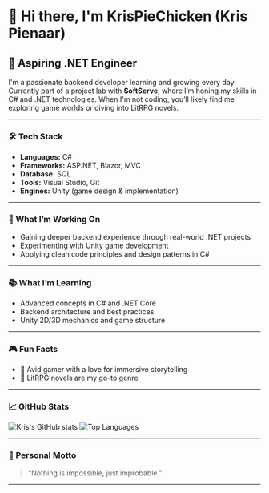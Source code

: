 # 👋 Hi there, I'm KrisPieChicken (Kris Pienaar)

## 🚀 Aspiring .NET Engineer

I'm a passionate backend developer learning and growing every day. Currently part of a project lab with **SoftServe**, where I’m honing my skills in C# and .NET technologies. When I'm not coding, you’ll likely find me exploring game worlds or diving into LitRPG novels.

---

### 🛠️ Tech Stack
- **Languages:** C#
- **Frameworks:** ASP.NET, Blazor, MVC
- **Database:** SQL
- **Tools:** Visual Studio, Git
- **Engines:** Unity (game design & implementation)

---

### 🔭 What I’m Working On
- Gaining deeper backend experience through real-world .NET projects
- Experimenting with Unity game development
- Applying clean code principles and design patterns in C#

---

### 📚 What I’m Learning
- Advanced concepts in C# and .NET Core
- Backend architecture and best practices
- Unity 2D/3D mechanics and game structure

---

### 🎮 Fun Facts
- 🎲 Avid gamer with a love for immersive storytelling
- 📖 LitRPG novels are my go-to genre

---

### 📈 GitHub Stats
![Kris's GitHub stats](https://github-readme-stats.vercel.app/api?username=KrisPieChicken&show_icons=true&theme=tokyonight)
![Top Languages](https://github-readme-stats.vercel.app/api/top-langs/?username=KrisPieChicken&layout=compact&theme=tokyonight)

---

### 🧠 Personal Motto
> “Nothing is impossible, just improbable.”

---

